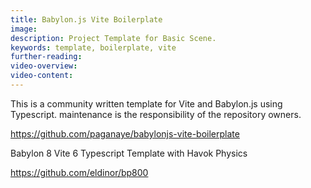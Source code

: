 ```yaml
---
title: Babylon.js Vite Boilerplate
image: 
description: Project Template for Basic Scene.
keywords: template, boilerplate, vite
further-reading:
video-overview:
video-content:
---
```


This is a community written template for Vite and Babylon.js using Typescript. maintenance is the responsibility of the repository owners.

https://github.com/paganaye/babylonjs-vite-boilerplate

Babylon 8 Vite 6 Typescript Template with Havok Physics

https://github.com/eldinor/bp800
